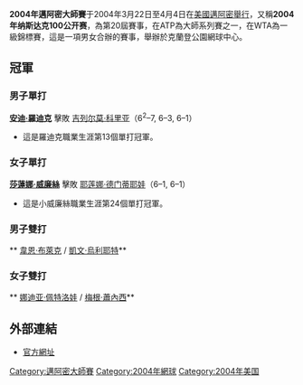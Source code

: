 **2004年邁阿密大師賽**于2004年3月22日至4月4日在[美國](https://zh.wikipedia.org/wiki/美國 "wikilink")[邁阿密舉行](https://zh.wikipedia.org/wiki/邁阿密 "wikilink")，又稱**2004年纳斯达克100公开赛**，為第20屆賽事，在ATP為大師系列賽之一，在WTA為一級錦標賽，這是一項男女合辦的賽事，舉辦於克蘭登公園網球中心。

## 冠軍

### 男子單打

**[安迪·羅迪克](https://zh.wikipedia.org/wiki/安迪·羅迪克 "wikilink")** 擊敗
[吉列尔莫·科里亚](../Page/吉列尔莫·科里亚.md "wikilink")（6<sup>2</sup>–7,
6–3, 6–1）

  - 這是羅迪克職業生涯第13個單打冠軍。

### 女子單打

**[莎蓮娜·威廉絲](https://zh.wikipedia.org/wiki/莎蓮娜·威廉絲 "wikilink")** 擊敗
[耶莲娜·德门蒂耶娃](../Page/耶莲娜·德门蒂耶娃.md "wikilink")（6–1, 6–1）

  - 這是小威廉絲職業生涯第24個單打冠軍。

### 男子雙打

** [韋恩·布萊克](https://zh.wikipedia.org/wiki/韋恩·布萊克 "wikilink") /
[凱文·烏利耶特](https://zh.wikipedia.org/wiki/凱文·烏利耶特 "wikilink")**

### 女子雙打

** [娜迪亚·佩特洛娃](../Page/娜迪亚·佩特洛娃.md "wikilink") /
[梅根·蕭內西](../Page/梅根·蕭內西.md "wikilink")**

## 外部連結

  - [官方網址](https://web.archive.org/web/20090228094315/http://www.sonyericssonopen.com/1/en/home/default.asp)

[Category:邁阿密大師賽](https://zh.wikipedia.org/wiki/Category:邁阿密大師賽 "wikilink")
[Category:2004年網球](https://zh.wikipedia.org/wiki/Category:2004年網球 "wikilink")
[Category:2004年美国](https://zh.wikipedia.org/wiki/Category:2004年美国 "wikilink")